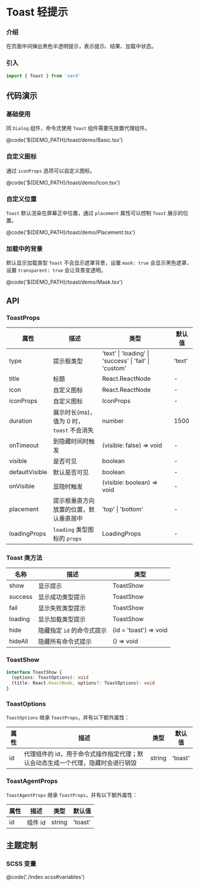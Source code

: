 # Toast 轻提示

### 介绍

在页面中间弹出黑色半透明提示，表示提示、结果、加载中状态。

### 引入

```ts
import { Toast } from 'sard'
```

## 代码演示

### 基础使用

同 `Dialog` 组件，命令式使用 `Toast` 组件需要先放置代理组件。

@code('${DEMO_PATH}/toast/demo/Basic.tsx')

### 自定义图标

通过 `iconProps` 选项可以自定义图标。

@code('${DEMO_PATH}/toast/demo/Icon.tsx')

### 自定义位置

`Toast` 默认渲染在屏幕正中位置，通过 `placement` 属性可以控制 `Toast` 展示的位置。

@code('${DEMO_PATH}/toast/demo/Placement.tsx')

### 加载中的背景

默认显示加载类型 `Toast` 不会显示遮罩背景，设置 `mask: true` 会显示黑色遮罩， 设置 `transparent: true` 会让背景变透明。

@code('${DEMO_PATH}/toast/demo/Mask.tsx')

## API

### ToastProps

| 属性           | 描述                                      | 类型                                                   | 默认值 |
| -------------- | ----------------------------------------- | ------------------------------------------------------ | ------ |
| type           | 提示框类型                                | 'text' \| 'loading' \| 'success' \| 'fail' \| 'custom' | 'text' |
| title          | 标题                                      | React.ReactNode                                        | -      |
| icon           | 自定义图标                                | React.ReactNode                                        | -      |
| iconProps      | 自定义图标                                | IconProps                                              | -      |
| duration       | 展示时长(ms)，值为 0 时，`toast` 不会消失 | number                                                 | 1500   |
| onTimeout      | 到隐藏时间时触发                          | (visible: false) => void                               | -      |
| visible        | 是否可见                                  | boolean                                                | -      |
| defaultVisible | 默认是否可见                              | boolean                                                | -      |
| onVisible      | 显隐时触发                                | (visible: boolean) => void                             | -      |
| placement      | 提示框垂直方向放置的位置，默认垂直居中    | 'top' \| 'bottom'                                      | -      |
| loadingProps   | `loading` 类型图标的 `props`              | LoadingProps                                           | -      |

### Toast 类方法

| 名称    | 描述                       | 类型                   |
| ------- | -------------------------- | ---------------------- |
| show    | 显示提示                   | ToastShow              |
| success | 显示成功类型提示           | ToastShow              |
| fail    | 显示失败类型提示           | ToastShow              |
| loading | 显示加载类型提示           | ToastShow              |
| hide    | 隐藏指定 `id` 的命令式提示 | (id = 'toast') => void |
| hideAll | 隐藏所有命令式提示         | () => void             |

### ToastShow

```ts
interface ToastShow {
  (options: ToastOptions): void
  (title: React.ReactNode, options?: ToastOptions): void
}
```

### ToastOptions

`ToastOptions` 继承 `ToastProps`，并有以下额外属性：

| 属性 | 描述                                                                            | 类型   | 默认值  |
| ---- | ------------------------------------------------------------------------------- | ------ | ------- |
| id   | 代理组件的 id，用于命令式操作指定代理；默认会动态生成一个代理，隐藏时会进行销毁 | string | 'toast' |

### ToastAgentProps

`ToastAgentProps` 继承 `ToastProps`，并有以下额外属性：

| 属性 | 描述    | 类型   | 默认值  |
| ---- | ------- | ------ | ------- |
| id   | 组件 id | string | 'toast' |

## 主题定制

### SCSS 变量

@code('./index.scss#variables')
